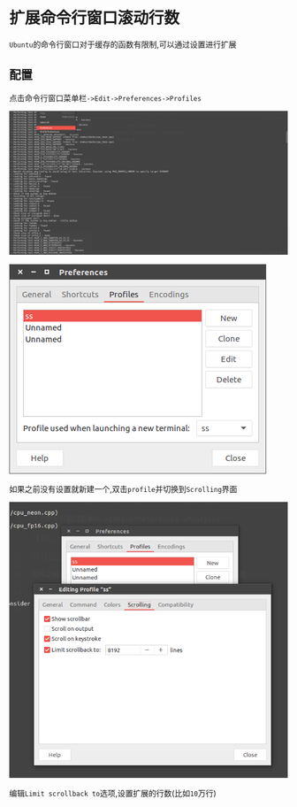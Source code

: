 
# 扩展命令行窗口滚动行数

`Ubuntu`的命令行窗口对于缓存的函数有限制,可以通过设置进行扩展

## 配置

点击命令行窗口菜单栏`->Edit->Preferences->Profiles`

![](./imgs/preferences.png)

![](./imgs/profiles.png)

如果之前没有设置就新建一个,双击`profile`并切换到`Scrolling`界面

![](./imgs/scrolling.png)

编辑`Limit scrollback to`选项,设置扩展的行数(比如`10`万行)